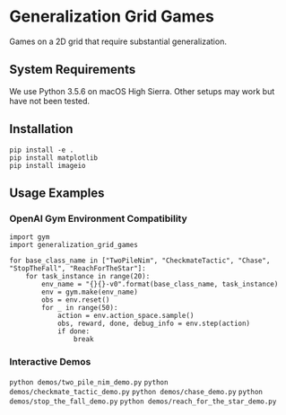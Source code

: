# Generalization Grid Games
Games on a 2D grid that require substantial generalization.

## System Requirements
We use Python 3.5.6 on macOS High Sierra. Other setups may work but have not been tested.

## Installation
```
pip install -e .
pip install matplotlib
pip install imageio
```

## Usage Examples

### OpenAI Gym Environment Compatibility

```
import gym
import generalization_grid_games

for base_class_name in ["TwoPileNim", "CheckmateTactic", "Chase", "StopTheFall", "ReachForTheStar"]:
    for task_instance in range(20):
        env_name = "{}{}-v0".format(base_class_name, task_instance)
        env = gym.make(env_name)
        obs = env.reset()
        for _ in range(50):
            action = env.action_space.sample()
            obs, reward, done, debug_info = env.step(action)
            if done:
                break
```

### Interactive Demos
```python demos/two_pile_nim_demo.py```
```python demos/checkmate_tactic_demo.py```
```python demos/chase_demo.py```
```python demos/stop_the_fall_demo.py```
```python demos/reach_for_the_star_demo.py```
